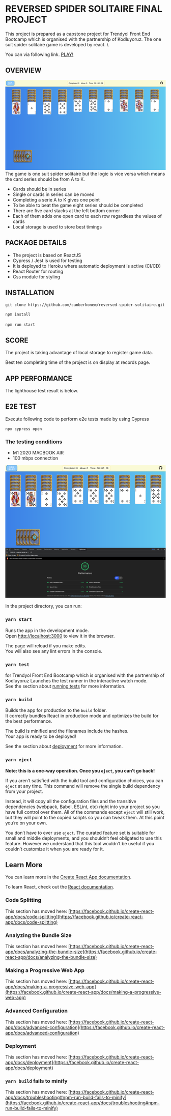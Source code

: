 # REVERSED SPIDER SOLITAIRE FINAL PROJECT

This project is prepared as a capstone project for Trendyol Front End Bootcamp which is organised with the partnership of Kodluyoruz. The one suit spider solitaire game is developed by react. \

You can via following link. [PLAY!](https://github.com/facebook/create-react-app)

## OVERVIEW

![game overview](./src/Assets/image/overview.png)
The game is one suit spider solitaire but the logic is vice versa which means the card series should be from A to K.

- Cards should be in series
- Single or cards in series can be moved
- Completing a serie A to K gives one point
- To be able to beat the game eight series should be completed
- There are five card stacks at the left bottom corner
- Each of them adds one open card to each row regardless the values of cards
- Local storage is used to store best timings

## PACKAGE DETAILS

- The project is based on ReactJS
- Cypress / Jest is used for testing
- It is deployed to Heroku where automatic deployment is active (CI/CD)
- React Router for routing
- Css module for styling

## INSTALLATION

```
git clone https://github.com/canberkonem/reversed-spider-solitaire.git
```

```
npm install

npm run start
```

## SCORE

The project is taking advantage of local storage to register game data.

Best ten completing time of the project is on display at records page.

## APP PERFORMANCE

The lighthouse test result is below.

## E2E TEST

Execute following code to perform e2e tests made by using Cypress

```
npx cypress open
```

### The testing conditions

- M1 2020 MACBOOK AIR
- 100 mbps connection

![game overview](./src/Assets/image/lighthouse.png)

In the project directory, you can run:

### `yarn start`

Runs the app in the development mode.\
Open [http://localhost:3000](http://localhost:3000) to view it in the browser.

The page will reload if you make edits.\
You will also see any lint errors in the console.

### `yarn test`

for Trendyol Front End Bootcamp which is organised with the partnership of Kodluyoruz
Launches the test runner in the interactive watch mode.\
See the section about [running tests](https://facebook.github.io/create-react-app/docs/running-tests) for more information.

### `yarn build`

Builds the app for production to the `build` folder.\
It correctly bundles React in production mode and optimizes the build for the best performance.

The build is minified and the filenames include the hashes.\
Your app is ready to be deployed!

See the section about [deployment](https://facebook.github.io/create-react-app/docs/deployment) for more information.

### `yarn eject`

**Note: this is a one-way operation. Once you `eject`, you can’t go back!**

If you aren’t satisfied with the build tool and configuration choices, you can `eject` at any time. This command will remove the single build dependency from your project.

Instead, it will copy all the configuration files and the transitive dependencies (webpack, Babel, ESLint, etc) right into your project so you have full control over them. All of the commands except `eject` will still work, but they will point to the copied scripts so you can tweak them. At this point you’re on your own.

You don’t have to ever use `eject`. The curated feature set is suitable for small and middle deployments, and you shouldn’t feel obligated to use this feature. However we understand that this tool wouldn’t be useful if you couldn’t customize it when you are ready for it.

## Learn More

You can learn more in the [Create React App documentation](https://facebook.github.io/create-react-app/docs/getting-started).

To learn React, check out the [React documentation](https://reactjs.org/).

### Code Splitting

This section has moved here: [https://facebook.github.io/create-react-app/docs/code-splitting](https://facebook.github.io/create-react-app/docs/code-splitting)

### Analyzing the Bundle Size

This section has moved here: [https://facebook.github.io/create-react-app/docs/analyzing-the-bundle-size](https://facebook.github.io/create-react-app/docs/analyzing-the-bundle-size)

### Making a Progressive Web App

This section has moved here: [https://facebook.github.io/create-react-app/docs/making-a-progressive-web-app](https://facebook.github.io/create-react-app/docs/making-a-progressive-web-app)

### Advanced Configuration

This section has moved here: [https://facebook.github.io/create-react-app/docs/advanced-configuration](https://facebook.github.io/create-react-app/docs/advanced-configuration)

### Deployment

This section has moved here: [https://facebook.github.io/create-react-app/docs/deployment](https://facebook.github.io/create-react-app/docs/deployment)

### `yarn build` fails to minify

This section has moved here: [https://facebook.github.io/create-react-app/docs/troubleshooting#npm-run-build-fails-to-minify](https://facebook.github.io/create-react-app/docs/troubleshooting#npm-run-build-fails-to-minify)
